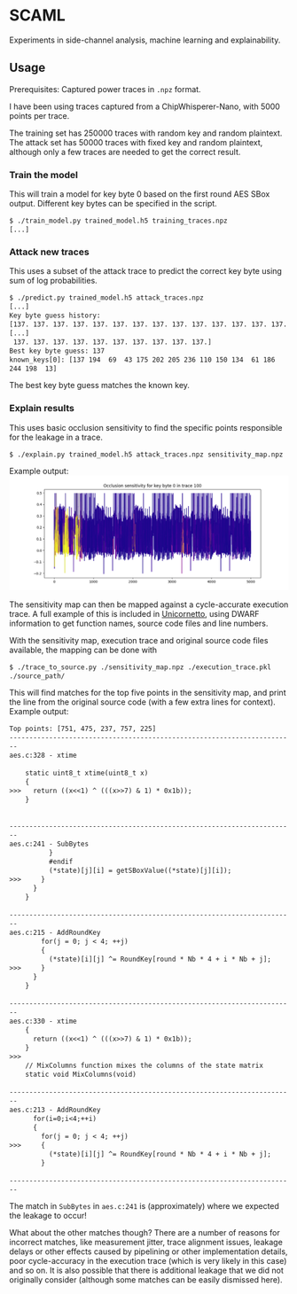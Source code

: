 # SCAML

Experiments in side-channel analysis, machine learning and explainability.

## Usage

Prerequisites: Captured power traces in `.npz` format.

I have been using traces captured from a ChipWhisperer-Nano, with 5000 points
per trace.

The training set has 250000 traces with random key and random plaintext.
The attack set has 50000 traces with fixed key and random plaintext, although
only a few traces are needed to get the correct result.


### Train the model

This will train a model for key byte 0 based on the first round AES SBox output.
Different key bytes can be specified in the script.

```
$ ./train_model.py trained_model.h5 training_traces.npz
[...]
```

### Attack new traces

This uses a subset of the attack trace to predict the correct key byte using
sum of log probabilities.

```
$ ./predict.py trained_model.h5 attack_traces.npz
[...]
Key byte guess history:
[137. 137. 137. 137. 137. 137. 137. 137. 137. 137. 137. 137. 137. 137.
[...]
 137. 137. 137. 137. 137. 137. 137. 137. 137. 137.]
Best key byte guess: 137
known_keys[0]: [137 194  69  43 175 202 205 236 110 150 134  61 186 244 198  13]
```

The best key byte guess matches the known key.

### Explain results

This uses basic occlusion sensitivity to find the specific points responsible
for the leakage in a trace.

```
$ ./explain.py trained_model.h5 attack_traces.npz sensitivity_map.npz
```

Example output:
![explanation output](https://raw.githubusercontent.com/pakesson/scaml/main/explanation_output.png)

The sensitivity map can then be mapped against a cycle-accurate execution trace.
A full example of this is included in [Unicornetto](https://github.com/pakesson/unicornetto),
using DWARF information to get function names, source code files and line numbers.

With the sensitivity map, execution trace and original source code files
available, the mapping can be done with
```
$ ./trace_to_source.py ./sensitivity_map.npz ./execution_trace.pkl ./source_path/
```

This will find matches for the top five points in the sensitivity map, and print
the line from the original source code (with a few extra lines for context).
Example output:

```
Top points: [751, 475, 237, 757, 225]
------------------------------------------------------------------------
aes.c:328 - xtime

    static uint8_t xtime(uint8_t x)
    {
>>>   return ((x<<1) ^ (((x>>7) & 1) * 0x1b));
    }


------------------------------------------------------------------------
aes.c:241 - SubBytes
          }
          #endif
          (*state)[j][i] = getSBoxValue((*state)[j][i]);
>>>     }
      }
    }

------------------------------------------------------------------------
aes.c:215 - AddRoundKey
        for(j = 0; j < 4; ++j)
        {
          (*state)[i][j] ^= RoundKey[round * Nb * 4 + i * Nb + j];
>>>     }
      }
    }

------------------------------------------------------------------------
aes.c:330 - xtime
    {
      return ((x<<1) ^ (((x>>7) & 1) * 0x1b));
    }
>>>
    // MixColumns function mixes the columns of the state matrix
    static void MixColumns(void)

------------------------------------------------------------------------
aes.c:213 - AddRoundKey
      for(i=0;i<4;++i)
      {
        for(j = 0; j < 4; ++j)
>>>     {
          (*state)[i][j] ^= RoundKey[round * Nb * 4 + i * Nb + j];
        }

------------------------------------------------------------------------
```

The match in `SubBytes` in `aes.c:241` is (approximately) where we expected
the leakage to occur!

What about the other matches though? There are a number of reasons for
incorrect matches, like measurement jitter, trace alignment issues, leakage
delays or other effects caused by pipelining or other implementation details,
poor cycle-accuracy in the execution trace (which is very likely in this case)
and so on. It is also possible that there is additional leakage that we did
not originally consider (although some matches can be easily dismissed here).